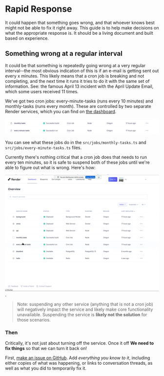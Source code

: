 # Rapid Response

It could happen that something goes wrong, and that whoever knows best might not be able to fix it right away. This guide is to help make decisions on what the appropriate response is. It should be a living document and built based on experience.

## Something wrong at a regular interval

It could be that something is repeatedly going wrong at a very regular interval--the most obvious indication of this is if an e-mail is getting sent out every x minutes. This likely means that a cron job is breaking and not completing, and the next time it runs it tries to do it with the same set of information. See: the famous April 13 incident with the April Update Email, which some users received 11 times.

We've got two cron jobs: every-minute-tasks (runs every 10 minutes) and monthly-tasks (runs every month). These are controlled by two separate Render services, which you can find on [the dashboard](https://dashboard.render.com/).

![repeating tasks](images/repeating-tasks-screenshot.png)

You can see what these jobs do in the `src/jobs/monthly-tasks.ts` and `src/jobs/every-minute-tasks.ts` files.

Currently there's nothing critical that a cron job does that needs to run every ten minutes, so it is safe to suspend both of these jobs until we're able to figure out what is wrong. Here's how:

![navigating to suspend](images/navigating-to-suspend.gif).

> Note: suspending any other service (anything that is not a cron job) will negatively impact the service and likely make core functionality unavailable. Suspending the service is **likely not the solution** for those scenarios.

### Then

Critically, it's not just about turning off the service. Once it off **We need to fix things** so that we can turn it back on!

First, [make an issue on GitHub](https://github.com/funmusicplace/mirlo/issues). Add _everything you know to it_, including either copies of what was happening, or links to conversation threads, as well as what you did to temporarily fix it.
